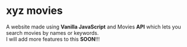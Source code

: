 # xyz movies
A website made using **Vanilla JavaScript** and Movies **API** which lets you search movies by names or keywords.<br/>
I will add more features to this **SOON**!!!
 
